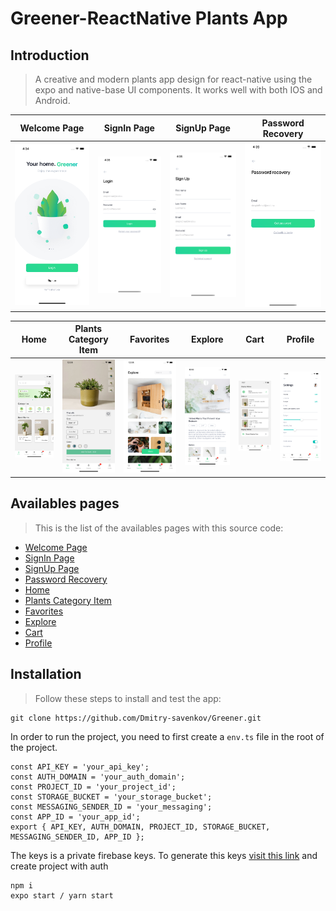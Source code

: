 # Greener-ReactNative Plants App

## Introduction

> A creative and modern plants app design for react-native using the expo and native-base UI components.
It works well with both IOS and Android.


Welcome Page            |  SignIn Page           |  SignUp Page |  Password Recovery
:-------------------------:|:-------------------------:|:-------------------------:|:-------------------------:
![](assets/img1.png)  |  ![](assets/img2.png)   |   ![](assets/img3.png) |   ![](assets/img4.png)

Home          |     Plants Category Item      |  Favorites         |  Explore    |  Cart       |  Profile
:-------------------------:|:-------------------------:|:-------------------------:|:-------------------------: |:-------------------------:|:-------------------------:
![](assets/img5.png)  | ![](assets/img10.png)  |  ![](assets/img7.png)   |   ![](assets/img8.png) |   ![](assets/img6.png) |   ![](assets/img9.png)

## Availables pages

> This is the list of the availables pages with this source code:

* [Welcome Page](./src/screens/WelcomeScreen.tsx)
* [SignIn Page](./src/screens/LoginScreen.tsx)
* [SignUp Page](./src/screens/SignUpScreen.tsx)
* [Password Recovery](./src/screens/ForgotPasswordScreen.tsx)
* [Home](./src/screens/HomeScreen.tsx)
* [Plants Category Item](./src/screens/PlantsCategoryItemScreen.tsx)
* [Favorites](./src/screens/FavoritesScreen.tsx)
* [Explore](./src/screens/ExploreScreen.tsx)
* [Cart](./src/screens/CartScreen.tsx)
* [Profile](./src/screens/ProfileScreen.tsx)


## Installation

> Follow these steps to install and test the app:

```
git clone https://github.com/Dmitry-savenkov/Greener.git
```

In order to run the project, you need to first create a `env.ts` file in the root of the project.

```
const API_KEY = 'your_api_key';
const AUTH_DOMAIN = 'your_auth_domain';
const PROJECT_ID = 'your_project_id';
const STORAGE_BUCKET = 'your_storage_bucket';
const MESSAGING_SENDER_ID = 'your_messaging';
const APP_ID = 'your_app_id';
export { API_KEY, AUTH_DOMAIN, PROJECT_ID, STORAGE_BUCKET, MESSAGING_SENDER_ID, APP_ID };

```

The keys is a private firebase keys. To generate this keys [visit this link](https://console.firebase.google.com) and create project with auth

```
npm i
expo start / yarn start
```
